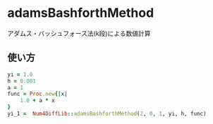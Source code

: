 adamsBashforthMethod
====================
アダムス・バッシュフォース法(k段)による数値計算

## 使い方

```ruby
yi = 1.0
h = 0.001
a = 1
func = Proc.new{|x|
    1.0 + a * x 
}
yi_1 =  Num4DiffLib::adamsBashforthMethod(2, 0, 1, yi, h, func)  
```

